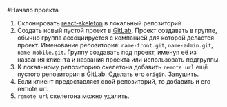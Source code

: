 #Начало проекта

1. Склонировать [react-skeleton](https://github.com/ylabio/react-skeleton) в локальный репозиторий
2. Создать новый пустой проект в [GitLab](http://git.yiilab.com). Проект создавать в группе, обычно 
группа ассоциируется с компанией для которой делается проект. 
Именование репозитория: `name-front.git`, `name-admin.git`, `name-mobile.git`. 
Группу создавать под проект, именуя её из названия клиента и названия проекта или использовать 
подгруппы. 
3. К локальному репозиторию скелетона добавить `remote url` ещё пустого репозитория в GitLab. 
Сделать его `origin`. Запушить.
4. Если клиент предоставляет свой репозиторий, то добавить и его remote url. 
5. `remote url` скелетона можно удалить.
